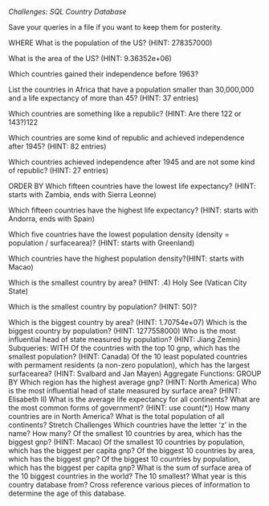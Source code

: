 *Challenges: SQL Country Database*

Save your queries in a file if you want to keep them for posterity.

WHERE
What is the population of the US? (HINT: 278357000)
<!-- SELECT code, name, population
FROM country
where code = 'USA' -->
What is the area of the US? (HINT: 9.36352e+06)
<!-- SELECT code, name, surfacearea
FROM country
where code = 'USA' -->
Which countries gained their independence before 1963?
<!-- SELECT code, name, indepyear
FROM country
WHERE indepyear< 1963
ORDER BY indepyear -->

List the countries in Africa that have a population smaller than 30,000,000 and a life expectancy of more than 45? (HINT: 37 entries)
<!-- SELECT code, name, population, lifeexpectancy, region
FROM country
WHERE population < 30000000 
and lifeexpectancy > 45
and continent= 'Africa' -->

Which countries are something like a republic? (HINT: Are there 122 or 143?)122
<!-- SELECT code, name, governmentform
FROM country
WHERE governmentform
in ('Republic') -->

Which countries are some kind of republic and achieved independence after 1945? (HINT: 82 entries)
<!-- SELECT code, name, governmentform, indepyear
FROM country
WHERE governmentform
in ('Republic')
and indepyear > 1945
ORDER BY indepyear -->

Which countries achieved independence after 1945 and are not some kind of republic? (HINT: 27 entries)

<!-- SELECT code, name, governmentform, indepyear
FROM country
WHERE 
NOT (governmentform LIKE '%epublic')
and indepyear > 1945
ORDER BY indepyear -->

ORDER BY
Which fifteen countries have the lowest life expectancy? (HINT: starts with Zambia, ends with Sierra Leonne)

<!-- SELECT code, name, lifeexpectancy
FROM country
ORDER BY lifeexpectancy
LIMIT 15 -->

Which fifteen countries have the highest life expectancy? (HINT: starts with Andorra, ends with Spain)

<!-- SELECT code, name, lifeexpectancy
FROM country
WHERE lifeexpectancy is not null
ORDER BY lifeexpectancy DESC
LIMIT 15  -->

Which five countries have the lowest population density (density = population / surfacearea)? (HINT: starts with Greenland)
<!-- SELECT name, population, surfacearea,
population / surfacearea AS density
FROM country
where population > 0
ORDER BY density asc
limit 5 -->

Which countries have the highest population density?(HINT: starts with Macao)

<!-- SELECT name, population, surfacearea,
population / surfacearea AS density
FROM country
where population > 0
ORDER BY density desc
limit 5 -->

Which is the smallest country by area? (HINT: .4) Holy See (Vatican City State)

<!-- SELECT name, surfacearea
FROM country
ORDER BY surfacearea asc
limit 1 -->

Which is the smallest country by population? (HINT: 50)?
<!-- SELECT name, population
FROM country
where population > 0
ORDER BY population asc 
limit 1 -->

Which is the biggest country by area? (HINT: 1.70754e+07)
Which is the biggest country by population? (HINT: 1277558000)
Who is the most influential head of state measured by population? (HINT: Jiang Zemin)
Subqueries: WITH
Of the countries with the top 10 gnp, which has the smallest population? (HINT: Canada)
Of the 10 least populated countries with permament residents (a non-zero population), which has the largest surfacearea? (HINT: Svalbard and Jan Mayen)
Aggregate Functions: GROUP BY
Which region has the highest average gnp? (HINT: North America)
Who is the most influential head of state measured by surface area? (HINT: Elisabeth II)
What is the average life expectancy for all continents?
What are the most common forms of government? (HINT: use count(*))
How many countries are in North America?
What is the total population of all continents?
Stretch Challenges
Which countries have the letter ‘z’ in the name? How many?
Of the smallest 10 countries by area, which has the biggest gnp? (HINT: Macao)
Of the smallest 10 countries by population, which has the biggest per capita gnp?
Of the biggest 10 countries by area, which has the biggest gnp?
Of the biggest 10 countries by population, which has the biggest per capita gnp?
What is the sum of surface area of the 10 biggest countries in the world? The 10 smallest?
What year is this country database from? Cross reference various pieces of information to determine the age of this database.